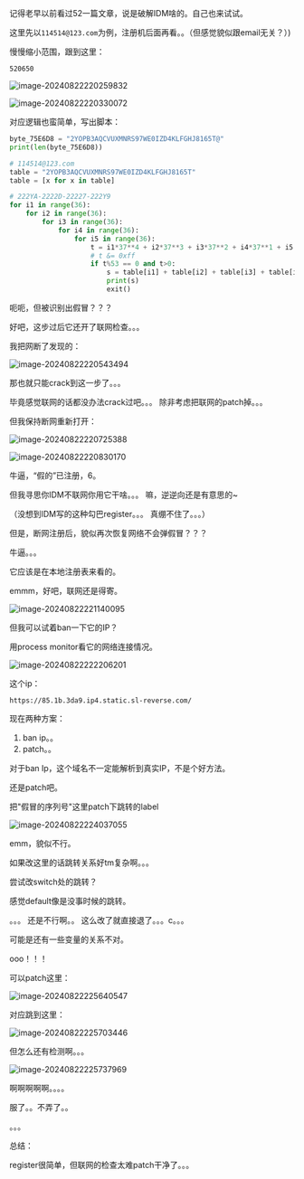 记得老早以前看过52一篇文章，说是破解IDM啥的。自己也来试试。



这里先以`114514@123.com`为例，注册机后面再看。。（但感觉貌似跟email无关？）)





慢慢缩小范围，跟到这里：

`520650`

![image-20240822220259832](./IDM/images/image-20240822220259832.png)

![image-20240822220330072](./IDM/images/image-20240822220330072.png)



对应逻辑也蛮简单，写出脚本：

```py
byte_75E6D8 = "2YOPB3AQCVUXMNRS97WE0IZD4KLFGHJ8165T@"
print(len(byte_75E6D8))

# 114514@123.com
table = "2YOPB3AQCVUXMNRS97WE0IZD4KLFGHJ8165T" 
table = [x for x in table]

# 222YA-2222D-22227-222Y9
for i1 in range(36):
    for i2 in range(36):
        for i3 in range(36):
            for i4 in range(36):
                for i5 in range(36):
                    t = i1*37**4 + i2*37**3 + i3*37**2 + i4*37**1 + i5
                    # t &= 0xff
                    if t%53 == 0 and t>0:
                        s = table[i1] + table[i2] + table[i3] + table[i4] + table[i5]
                        print(s)
                        exit()

```



呃呃，但被识别出假冒？？？

好吧，这步过后它还开了联网检查。。。

我把网断了发现的：

![image-20240822220543494](./IDM/images/image-20240822220543494.png)



那也就只能crack到这一步了。。。

毕竟感觉联网的话都没办法crack过吧。。。 除非考虑把联网的patch掉。。。



但我保持断网重新打开：

![image-20240822220725388](./IDM/images/image-20240822220725388.png)



![image-20240822220830170](./IDM/images/image-20240822220830170.png)

牛逼，“假的”已注册，6。

但我寻思你IDM不联网你用它干啥。。。 嘛，逆逆向还是有意思的~

（没想到IDM写的这种勾巴register。。。 真绷不住了。。。）





但是，断网注册后，貌似再次恢复网络不会弹假冒？？？

牛逼。。。



它应该是在本地注册表来看的。

emmm，好吧，联网还是得寄。

![image-20240822221140095](./IDM/images/image-20240822221140095.png)



但我可以试着ban一下它的IP？



用process monitor看它的网络连接情况。

![image-20240822222206201](./IDM/images/image-20240822222206201.png)



这个ip：

```
https://85.1b.3da9.ip4.static.sl-reverse.com/
```





现在两种方案：

1. ban ip。。
2. patch。。



对于ban Ip，这个域名不一定能解析到真实IP，不是个好方法。



还是patch吧。

把"假冒的序列号"这里patch下跳转的label

![image-20240822224037055](./IDM/images/image-20240822224037055.png)

emm，貌似不行。



如果改这里的话跳转关系好tm复杂啊。。。



尝试改switch处的跳转？

感觉default像是没事时候的跳转。



。。。 还是不行啊。。 这么改了就直接退了。。。c。。。



可能是还有一些变量的关系不对。



ooo！！！

可以patch这里：

![image-20240822225640547](./IDM/images/image-20240822225640547.png)

对应跳到这里：

![image-20240822225703446](./IDM/images/image-20240822225703446.png)



但怎么还有检测啊。。。



![image-20240822225737969](./IDM/images/image-20240822225737969.png)

啊啊啊啊啊。。。。

服了。。不弄了。。

。。。





总结：

register很简单，但联网的检查太难patch干净了。。。
